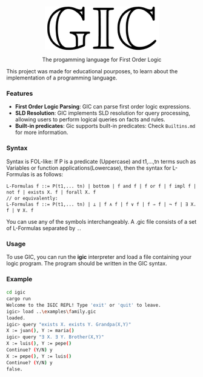 <p align="center">
  <img src="https://github.com/LucasGrasso/gic/blob/master/assets/logo.png" />
</p>

<p align="center">
The progamming language for First Order Logic
</p>

This project was made for educational pourposes, to learn about the implementation of a programming language.

### Features

- **First Order Logic Parsing**: GIC can parse first order logic expressions.
- **SLD Resolution**: GIC implements SLD resolution for query processing, allowing users to perform logical queries on facts and rules.
- **Built-in predicates**: Gic supports built-in predicates: Check `Builtins.md` for more information.

### Syntax

Syntax is FOL-like: If P is a predicate (Uppercase) and t1,...,tn terms such as Variables or function applications(Lowercase), then the syntax for L-Formulas is as follows:

```
L-Formulas f ::= P(t1,... tn) | bottom | f and f | f or f | f impl f | not f | exists X. f | forall X. f
// or equivalently:
L-Formulas f ::= P(t1,... tn) | ⊥ | f ∧ f | f ∨ f | f ⇒ f | ¬ f | ∃ X. f | ∀ X. f

```

You can use any of the symbols interchangeably.
A .gic file consists of a set of L-Formulas separated by `.`.

### Usage

To use GIC, you can run the **igic** interpreter and load a file containing your logic program. The program should be written in the GIC syntax.

### Example

```bash
cd igic
cargo run
Welcome to the IGIC REPL! Type 'exit' or 'quit' to leave.
igic> load ..\examples\family.gic
loaded.
igic> query "exists X. exists Y. Grandpa(X,Y)"
X := juan(), Y := maria()
igic> query "∃ X. ∃ Y. Brother(X,Y)"
X := luis(), Y := pepe()
Continue? (Y/N) y
X := pepe(), Y := luis()
Continue? (Y/N) y
false.
```
